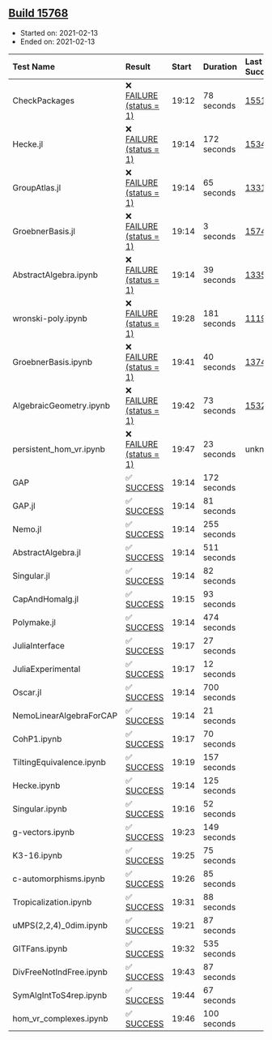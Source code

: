 ## [Build 15768](https://oscarci.mathematik.uni-kl.de/job/oscar/15768/)

* Started on: 2021-02-13
* Ended on: 2021-02-13

| Test Name    | Result | Start | Duration | Last Success | First Failure |
|:-------------|:-------|:------|:---------|:-------------|:--------------|
| CheckPackages | ❌ [FAILURE (status = 1)](https://oscarci.mathematik.uni-kl.de/job/oscar/15768/artifact/logs/build-15768/CheckPackages.log) | 19:12 | 78 seconds | [15514](https://oscarci.mathematik.uni-kl.de/job/oscar/15514/) | [15515](https://oscarci.mathematik.uni-kl.de/job/oscar/15515/) |
| Hecke.jl | ❌ [FAILURE (status = 1)](https://oscarci.mathematik.uni-kl.de/job/oscar/15768/artifact/logs/build-15768/Hecke.jl.log) | 19:14 | 172 seconds | [15344](https://oscarci.mathematik.uni-kl.de/job/oscar/15344/) | [15348](https://oscarci.mathematik.uni-kl.de/job/oscar/15348/) |
| GroupAtlas.jl | ❌ [FAILURE (status = 1)](https://oscarci.mathematik.uni-kl.de/job/oscar/15768/artifact/logs/build-15768/GroupAtlas.jl.log) | 19:14 | 65 seconds | [13311](https://oscarci.mathematik.uni-kl.de/job/oscar/13311/) | [13312](https://oscarci.mathematik.uni-kl.de/job/oscar/13312/) |
| GroebnerBasis.jl | ❌ [FAILURE (status = 1)](https://oscarci.mathematik.uni-kl.de/job/oscar/15768/artifact/logs/build-15768/GroebnerBasis.jl.log) | 19:14 | 3 seconds | [15745](https://oscarci.mathematik.uni-kl.de/job/oscar/15745/) | [15746](https://oscarci.mathematik.uni-kl.de/job/oscar/15746/) |
| AbstractAlgebra.ipynb | ❌ [FAILURE (status = 1)](https://oscarci.mathematik.uni-kl.de/job/oscar/15768/artifact/logs/build-15768/AbstractAlgebra.ipynb.log) | 19:14 | 39 seconds | [13355](https://oscarci.mathematik.uni-kl.de/job/oscar/13355/) | [13356](https://oscarci.mathematik.uni-kl.de/job/oscar/13356/) |
| wronski-poly.ipynb | ❌ [FAILURE (status = 1)](https://oscarci.mathematik.uni-kl.de/job/oscar/15768/artifact/logs/build-15768/wronski-poly.ipynb.log) | 19:28 | 181 seconds | [11192](https://oscarci.mathematik.uni-kl.de/job/oscar/11192/) | [11193](https://oscarci.mathematik.uni-kl.de/job/oscar/11193/) |
| GroebnerBasis.ipynb | ❌ [FAILURE (status = 1)](https://oscarci.mathematik.uni-kl.de/job/oscar/15768/artifact/logs/build-15768/GroebnerBasis.ipynb.log) | 19:41 | 40 seconds | [13748](https://oscarci.mathematik.uni-kl.de/job/oscar/13748/) | [13749](https://oscarci.mathematik.uni-kl.de/job/oscar/13749/) |
| AlgebraicGeometry.ipynb | ❌ [FAILURE (status = 1)](https://oscarci.mathematik.uni-kl.de/job/oscar/15768/artifact/logs/build-15768/AlgebraicGeometry.ipynb.log) | 19:42 | 73 seconds | [15322](https://oscarci.mathematik.uni-kl.de/job/oscar/15322/) | [15323](https://oscarci.mathematik.uni-kl.de/job/oscar/15323/) |
| persistent_hom_vr.ipynb | ❌ [FAILURE (status = 1)](https://oscarci.mathematik.uni-kl.de/job/oscar/15768/artifact/logs/build-15768/persistent_hom_vr.ipynb.log) | 19:47 | 23 seconds | unknown | unknown |
| GAP | ✅ [SUCCESS](https://oscarci.mathematik.uni-kl.de/job/oscar/15768/artifact/logs/build-15768/GAP.log) | 19:14 | 172 seconds |  |  |
| GAP.jl | ✅ [SUCCESS](https://oscarci.mathematik.uni-kl.de/job/oscar/15768/artifact/logs/build-15768/GAP.jl.log) | 19:14 | 81 seconds |  |  |
| Nemo.jl | ✅ [SUCCESS](https://oscarci.mathematik.uni-kl.de/job/oscar/15768/artifact/logs/build-15768/Nemo.jl.log) | 19:14 | 255 seconds |  |  |
| AbstractAlgebra.jl | ✅ [SUCCESS](https://oscarci.mathematik.uni-kl.de/job/oscar/15768/artifact/logs/build-15768/AbstractAlgebra.jl.log) | 19:14 | 511 seconds |  |  |
| Singular.jl | ✅ [SUCCESS](https://oscarci.mathematik.uni-kl.de/job/oscar/15768/artifact/logs/build-15768/Singular.jl.log) | 19:14 | 82 seconds |  |  |
| CapAndHomalg.jl | ✅ [SUCCESS](https://oscarci.mathematik.uni-kl.de/job/oscar/15768/artifact/logs/build-15768/CapAndHomalg.jl.log) | 19:15 | 93 seconds |  |  |
| Polymake.jl | ✅ [SUCCESS](https://oscarci.mathematik.uni-kl.de/job/oscar/15768/artifact/logs/build-15768/Polymake.jl.log) | 19:14 | 474 seconds |  |  |
| JuliaInterface | ✅ [SUCCESS](https://oscarci.mathematik.uni-kl.de/job/oscar/15768/artifact/logs/build-15768/JuliaInterface.log) | 19:17 | 27 seconds |  |  |
| JuliaExperimental | ✅ [SUCCESS](https://oscarci.mathematik.uni-kl.de/job/oscar/15768/artifact/logs/build-15768/JuliaExperimental.log) | 19:17 | 12 seconds |  |  |
| Oscar.jl | ✅ [SUCCESS](https://oscarci.mathematik.uni-kl.de/job/oscar/15768/artifact/logs/build-15768/Oscar.jl.log) | 19:14 | 700 seconds |  |  |
| NemoLinearAlgebraForCAP | ✅ [SUCCESS](https://oscarci.mathematik.uni-kl.de/job/oscar/15768/artifact/logs/build-15768/NemoLinearAlgebraForCAP.log) | 19:14 | 21 seconds |  |  |
| CohP1.ipynb | ✅ [SUCCESS](https://oscarci.mathematik.uni-kl.de/job/oscar/15768/artifact/logs/build-15768/CohP1.ipynb.log) | 19:17 | 70 seconds |  |  |
| TiltingEquivalence.ipynb | ✅ [SUCCESS](https://oscarci.mathematik.uni-kl.de/job/oscar/15768/artifact/logs/build-15768/TiltingEquivalence.ipynb.log) | 19:19 | 157 seconds |  |  |
| Hecke.ipynb | ✅ [SUCCESS](https://oscarci.mathematik.uni-kl.de/job/oscar/15768/artifact/logs/build-15768/Hecke.ipynb.log) | 19:14 | 125 seconds |  |  |
| Singular.ipynb | ✅ [SUCCESS](https://oscarci.mathematik.uni-kl.de/job/oscar/15768/artifact/logs/build-15768/Singular.ipynb.log) | 19:16 | 52 seconds |  |  |
| g-vectors.ipynb | ✅ [SUCCESS](https://oscarci.mathematik.uni-kl.de/job/oscar/15768/artifact/logs/build-15768/g-vectors.ipynb.log) | 19:23 | 149 seconds |  |  |
| K3-16.ipynb | ✅ [SUCCESS](https://oscarci.mathematik.uni-kl.de/job/oscar/15768/artifact/logs/build-15768/K3-16.ipynb.log) | 19:25 | 75 seconds |  |  |
| c-automorphisms.ipynb | ✅ [SUCCESS](https://oscarci.mathematik.uni-kl.de/job/oscar/15768/artifact/logs/build-15768/c-automorphisms.ipynb.log) | 19:26 | 85 seconds |  |  |
| Tropicalization.ipynb | ✅ [SUCCESS](https://oscarci.mathematik.uni-kl.de/job/oscar/15768/artifact/logs/build-15768/Tropicalization.ipynb.log) | 19:31 | 88 seconds |  |  |
| uMPS(2,2,4)_0dim.ipynb | ✅ [SUCCESS](https://oscarci.mathematik.uni-kl.de/job/oscar/15768/artifact/logs/build-15768/uMPS-2-2-4-_0dim.ipynb.log) | 19:21 | 87 seconds |  |  |
| GITFans.ipynb | ✅ [SUCCESS](https://oscarci.mathematik.uni-kl.de/job/oscar/15768/artifact/logs/build-15768/GITFans.ipynb.log) | 19:32 | 535 seconds |  |  |
| DivFreeNotIndFree.ipynb | ✅ [SUCCESS](https://oscarci.mathematik.uni-kl.de/job/oscar/15768/artifact/logs/build-15768/DivFreeNotIndFree.ipynb.log) | 19:43 | 87 seconds |  |  |
| SymAlgIntToS4rep.ipynb | ✅ [SUCCESS](https://oscarci.mathematik.uni-kl.de/job/oscar/15768/artifact/logs/build-15768/SymAlgIntToS4rep.ipynb.log) | 19:44 | 67 seconds |  |  |
| hom_vr_complexes.ipynb | ✅ [SUCCESS](https://oscarci.mathematik.uni-kl.de/job/oscar/15768/artifact/logs/build-15768/hom_vr_complexes.ipynb.log) | 19:46 | 100 seconds |  |  |
